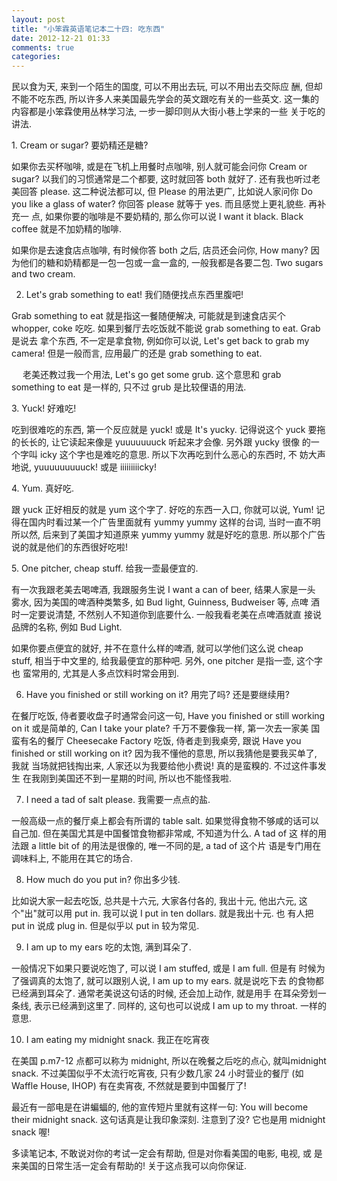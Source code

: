 ```yaml
---
layout: post
title: "小笨霖英语笔记本二十四: 吃东西"
date: 2012-12-21 01:33
comments: true
categories: 
---
```

民以食为天, 来到一个陌生的国度, 可以不用出去玩, 可以不用出去交际应
酬, 但却不能不吃东西, 所以许多人来美国最先学会的英文跟吃有关的一些英文. 
 这一集的内容都是小笨霖使用丛林学习法, 一步一脚印则从大街小巷上学来的一些
关于吃的讲法.    

<p>1. Cream or sugar?
要奶精还是糖?</p>

如果你去买杯咖啡, 或是在飞机上用餐时点咖啡, 别人就可能会问你 Cream or sugar? 
以我们的习惯通常是二个都要, 这时就回答 both 就好了. 还有我也听过老美回答
 please. 这二种说法都可以, 但 Please 的用法更广, 比如说人家问你 Do you like 
a glass of water? 你回答 please 就等于 yes. 而且感觉上更礼貌些. 再补充一
点, 如果你要的咖啡是不要奶精的, 那么你可以说 I want it black.  Black coffee 
就是不加奶精的咖啡.

<p>如果你是去速食店点咖啡, 有时候你答 both 之后, 店员还会问你, How many? 因
为他们的糖和奶精都是一包一包或一盒一盒的, 一般我都是各要二包.  Two sugars 
and two cream.</p>
 
2. Let's grab something to eat!
我们随便找点东西里腹吧! 

<p>Grab something to eat 就是指这一餐随便解决, 可能就是到速食店买个 whopper, 
coke 吃吃.  如果到餐厅去吃饭就不能说 grab something to eat.   Grab 是说去
拿个东西, 不一定是拿食物, 例如你可以说, Let's get back to grab my camera! 
但是一般而言, 应用最广的还是 grab something to eat.  </p> 
　 
老美还教过我一个用法, Let's go get some grub. 这个意思和 grab something 
to eat 是一样的, 只不过 grub 是比较俚语的用法.  

<p>3. Yuck!
好难吃!</p>

吃到很难吃的东西, 第一个反应就是 yuck! 或是 It's yucky. 记得说这个 yuck 
要拖的长长的, 让它读起来像是 yuuuuuuuck 听起来才会像.  另外跟 yucky 很像
的一个字叫 icky 这个字也是难吃的意思. 所以下次再吃到什么恶心的东西时, 不
妨大声地说, yuuuuuuuuuck! 或是 iiiiiiiiicky!
 
<p>4. Yum.
真好吃.</p>

跟 yuck 正好相反的就是 yum 这个字了. 好吃的东西一入口, 你就可以说, Yum! 
 记得在国内时看过某一个广告里面就有 yummy yummy 这样的台词, 当时一直不明
所以然, 后来到了美国才知道原来 yummy yummy 就是好吃的意思.   所以那个广告
说的就是他们的东西很好吃啦! 
 
<p>5. One pitcher, cheap stuff.
给我一壶最便宜的.</p>

有一次我跟老美去喝啤酒, 我跟服务生说 I want a can of beer, 结果人家是一头
雾水, 因为美国的啤酒种类繁多, 如 Bud light, Guinness, Budweiser 等, 点啤
酒时一定要说清楚, 不然别人不知道你到底要什么.   一般我看老美在点啤酒就直
接说品牌的名称, 例如 Bud Light.  

<p>如果你要点便宜的就好, 并不在意什么样的啤酒, 就可以学他们这么说 cheap stuff, 
相当于中文里的, 给我最便宜的那种吧.  另外, one pitcher 是指一壶, 这个字也
蛮常用的, 尤其是人多点饮料时常会用到.</p>
 
6. Have you finished or still working on it?
用完了吗? 还是要继续用? 

<p>在餐厅吃饭, 侍者要收盘子时通常会问这一句, Have you finished or still working 
on it 或是简单的, Can I take your plate? 千万不要像我一样, 第一次去一家美
国蛮有名的餐厅 Cheesecake Factory 吃饭, 侍者走到我桌旁, 跟说 Have you finished 
or still working on it? 因为我不懂他的意思, 所以我猜他是要我买单了, 我就
当场就把钱掏出来, 人家还以为我要给他小费说! 真的是蛮糗的.  不过这件事发生
在我刚到美国还不到一星期的时间, 所以也不能怪我啦. </p>
 
7. I need a tad of salt please.
我需要一点点的盐.

<p>一般高级一点的餐厅桌上都会有所谓的 table salt. 如果觉得食物不够咸的话可以
自己加.   但在美国尤其是中国餐馆食物都非常咸, 不知道为什么.  A tad of 这
样的用法跟 a little bit of 的用法是很像的, 唯一不同的是, a tad of 这个片
语是专门用在调味料上, 不能用在其它的场合.</p>
 
8. How much do you put in?
你出多少钱.

<p>比如说大家一起去吃饭, 总共是十六元, 大家各付各的, 我出十元, 他出六元, 这
个"出"就可以用 put in.  我可以说 I put in ten dollars.  就是我出十元.  也
有人把  put in 说成 plug in. 但是似乎以 put in 较为常见.</p>
 
9. I am up to my ears 
吃的太饱, 满到耳朵了. 

<p>一般情况下如果只要说吃饱了, 可以说 I am stuffed, 或是 I am full.   但是有
时候为了强调真的太饱了, 就可以跟别人说, I am up to my ears. 就是说吃下去
的食物都已经满到耳朵了.   通常老美说这句话的时候, 还会加上动作, 就是用手
在耳朵旁划一条线, 表示已经满到这里了.  同样的, 这句也可以说成 I am up to 
my throat. 一样的意思.  </p>
  
10. I am eating my midnight snack.
我正在吃宵夜

<p>在美国 p.m7-12 点都可以称为 midnight, 所以在晚餐之后吃的点心, 就叫midnight 
snack. 不过美国似乎不太流行吃宵夜, 只有少数几家 24 小时营业的餐厅 (如 Waffle 
House, IHOP) 有在卖宵夜, 不然就是要到中国餐厅了!</p>

最近有一部电是在讲蝙蝠的, 他的宣传短片里就有这样一句: You will become their 
midnight snack. 这句话真是让我印象深刻.   注意到了没? 它也是用 midnight snack 
喔! 
 

<p>多读笔记本, 不敢说对你的考试一定会有帮助, 但是对你看美国的电影, 电视, 或
是来美国的日常生活一定会有帮助的! 关于这点我可以向你保证.  </p>
